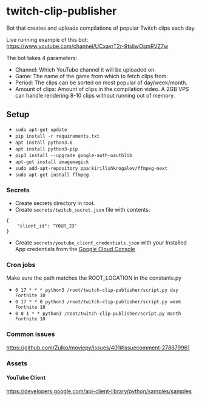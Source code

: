 # twitch-clip-publisher
Bot that creates and uploads compilations of popular Twitch clips each day.

Live running example of this bot: https://www.youtube.com/channel/UCxavrT2r-9tsliwOsmRVZ7w

The bot takes 4 parameters:
- Channel: Which YouTube channel it will be uploaded on.
- Game: The name of the game from which to fetch clips from.
- Period: The clips can be sorted on most popular of day/week/month.
- Amount of clips: Amount of clips in the compilation video. A 2GB VPS can handle rendering 8-10 clips without running out of memory.

## Setup

- ```sudo apt-get update```
- ```pip install -r requirements.txt```
- ```apt install python3.6```
- ```apt install python3-pip```
- ```pip3 install --upgrade google-auth-oauthlib```
- ```apt-get install imagemagick```
- ```sudo add-apt-repository ppa:kirillshkrogalev/ffmpeg-next```
- ```sudo apt-get install ffmpeg```

### Secrets

- Create secrets directory in root.
- Create `secrets/twitch_secret.json` file with contents:
```
{
    "client_id": "YOUR_ID"
}
``` 
- Create `secrets/youtube_client_credentials.json` with your Installed App credentials from the [Google Cloud Console](https://console.cloud.google.com/apis/credentials)

### Cron jobs
Make sure the path matches the ROOT_LOCATION in the constants.py
- ```0 17 * * * python3 /root/twitch-clip-publisher/script.py day Fortnite 10```
- ```0 17 * * 0 python3 /root/twitch-clip-publisher/script.py week Fortnite 10```
- ```0 0 1 * * python3 /root/twitch-clip-publisher/script.py month Fortnite 10```

### Common issues
https://github.com/Zulko/moviepy/issues/401#issuecomment-278679961

### Assets
#### YouTube Client
https://developers.google.com/api-client-library/python/samples/samples